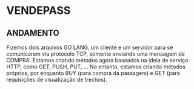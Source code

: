 # VENDEPASS

## ANDAMENTO
Fizemos dois arquivos GO LANG, um cliente e um servidor para se comunicarem via protocolo TCP, somente enviando uma mensagem de COMPRA. Estamos criando métodos agora baseados na ideia de serviço HTTP, como GET, PUSH, PUT, ... No entanto, estamos criando métodos próprios, por enquanto BUY (para compra da passagem) e GET (para requisições de visualização de trechos). 
